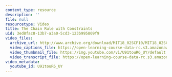 ```yaml
---
content_type: resource
description: ''
file: null
resourcetype: Video
title: The Chain Rule with Constraints
uid: 3ed8fac8-13b7-a3a0-5cd3-123b995809f9
video_files:
  archive_url: http://www.archive.org/download/MIT18_02SCF10/MIT18_02SCF10Rec_30_300k.mp4
  video_captions_file: https://open-learning-course-data-rc.s3.amazonaws.com/18-02sc-multivariable-calculus-fall-2010/ecb594f5714a56bbaea523ed97afdfbf_U91touR6_UY.vtt
  video_thumbnail_file: https://img.youtube.com/vi/U91touR6_UY/default.jpg
  video_transcript_file: https://open-learning-course-data-rc.s3.amazonaws.com/18-02sc-multivariable-calculus-fall-2010/88eecdb6036690d45e1a945d0dea6760_U91touR6_UY.pdf
video_metadata:
  youtube_id: U91touR6_UY
---
```

